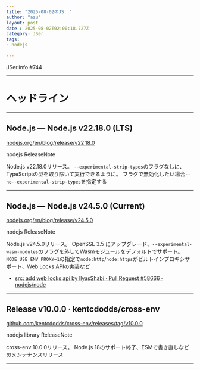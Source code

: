 ```yaml
---
title: "2025-08-02のJS: "
author: "azu"
layout: post
date : 2025-08-02T02:00:18.727Z
category: JSer
tags:
- nodejs

---
```


JSer.info #744

----

<h1 class="site-genre">ヘッドライン</h1>

----

## Node.js — Node.js v22.18.0 (LTS)
[nodejs.org/en/blog/release/v22.18.0](https://nodejs.org/en/blog/release/v22.18.0 "Node.js — Node.js v22.18.0 (LTS)")
<p class="jser-tags jser-tag-icon"><span class="jser-tag">nodejs</span> <span class="jser-tag">ReleaseNote</span></p>

Node.js v22.18.0リリース。
`--experimental-strip-types`のフラグなしに、TypeScriptの型を取り除いて実行できるように。
フラグで無効化したい場合`--no--experimental-strip-types`を指定する


----

## Node.js — Node.js v24.5.0 (Current)
[nodejs.org/en/blog/release/v24.5.0](https://nodejs.org/en/blog/release/v24.5.0 "Node.js — Node.js v24.5.0 (Current)")
<p class="jser-tags jser-tag-icon"><span class="jser-tag">nodejs</span> <span class="jser-tag">ReleaseNote</span></p>

Node.js v24.5.0リリース。
OpenSSL 3.5 にアップグレード、`--experimental-wasm-modules`のフラグを外してWasmモジュールをデフォルトでサポート。
`NODE_USE_ENV_PROXY=1`の指定で`node:http`/`node:https`がビルトインプロキシサポート、Web Locks APIの実装など

- [src: add web locks api by IlyasShabi · Pull Request #58666 · nodejs/node](https://github.com/nodejs/node/pull/58666 "src: add web locks api by IlyasShabi · Pull Request #58666 · nodejs/node")

----

## Release v10.0.0 · kentcdodds/cross-env
[github.com/kentcdodds/cross-env/releases/tag/v10.0.0](https://github.com/kentcdodds/cross-env/releases/tag/v10.0.0 "Release v10.0.0 · kentcdodds/cross-env")
<p class="jser-tags jser-tag-icon"><span class="jser-tag">nodejs</span> <span class="jser-tag">library</span> <span class="jser-tag">ReleaseNote</span></p>

cross-env 10.0.0リリース。
Node.js 18のサポート終了、ESMで書き直しなどのメンテナンスリリース


----
